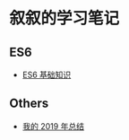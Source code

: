 # 叙叙的学习笔记

## ES6

- [ES6 基础知识](http://mp.weixin.qq.com/s?__biz=MzAxMjAzNTI5NQ==&mid=100000092&idx=1&sn=a29252ca72e4edd12c2c2250a4c3980a&chksm=1bb6b4ec2cc13dfa285226f60a15f590912e16c25956a9964d73e0b558e518c65f42c6f6323c#rd)

## Others

- [我的 2019 年总结](http://mp.weixin.qq.com/s?__biz=MzAxMjAzNTI5NQ==&mid=100000010&idx=1&sn=47fde604317e4e3ece4472cdec41e933&chksm=1bb6b4ba2cc13dac112bba0d649a697fcab7c7f3d5bec692784d5138d211fdfd97fab8f3e3ee#rd)
